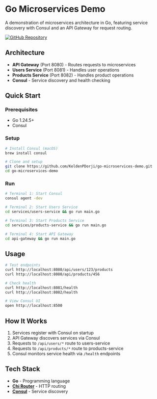 # Go Microservices Demo

A demonstration of microservices architecture in Go, featuring service discovery with Consul and an API Gateway for request routing.

[![GitHub Repository](https://img.shields.io/badge/GitHub-Repository-blue?style=for-the-badge&logo=github)](https://github.com/KeldenPDorji/go-microservices-demo)

## Architecture

- **API Gateway** (Port 8080) - Routes requests to microservices
- **Users Service** (Port 8081) - Handles user operations
- **Products Service** (Port 8082) - Handles product operations
- **Consul** - Service discovery and health checking

## Quick Start

### Prerequisites
- Go 1.24.5+
- Consul

### Setup
```bash
# Install Consul (macOS)
brew install consul

# Clone and setup
git clone https://github.com/KeldenPDorji/go-microservices-demo.git
cd go-microservices-demo
```

### Run
```bash
# Terminal 1: Start Consul
consul agent -dev

# Terminal 2: Start Users Service
cd services/users-service && go run main.go

# Terminal 3: Start Products Service  
cd services/products-service && go run main.go

# Terminal 4: Start API Gateway
cd api-gateway && go run main.go
```

## Usage

```bash
# Test endpoints
curl http://localhost:8080/api/users/123/products
curl http://localhost:8080/api/products/456

# Check health
curl http://localhost:8081/health
curl http://localhost:8082/health

# View Consul UI
open http://localhost:8500
```

## How It Works

1. Services register with Consul on startup
2. API Gateway discovers services via Consul
3. Requests to `/api/users/*` route to users-service
4. Requests to `/api/products/*` route to products-service
5. Consul monitors service health via `/health` endpoints

## Tech Stack

- **Go** - Programming language
- **[Chi Router](https://github.com/go-chi/chi)** - HTTP routing
- **[Consul](https://github.com/hashicorp/consul/api)** - Service discovery
